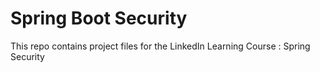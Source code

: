 # Spring Boot Security

This repo contains project files for the LinkedIn Learning Course : Spring Security

